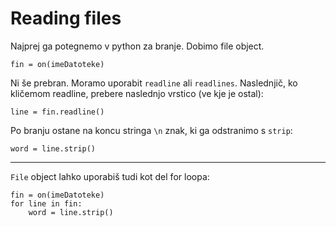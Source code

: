# Reading files

Najprej ga potegnemo v python za branje. Dobimo file object.

    fin = on(imeDatoteke)

Ni še prebran. Moramo uporabit `readline` ali `readlines`. Naslednjič, ko kličemom readline, prebere naslednjo vrstico (ve kje je ostal):

    line = fin.readline()

Po branju ostane na koncu stringa `\n` znak, ki ga odstranimo s `strip`:

    word = line.strip() 

---

`File` object lahko uporabiš tudi kot del for loopa:

    fin = on(imeDatoteke)
    for line in fin:
        word = line.strip()
